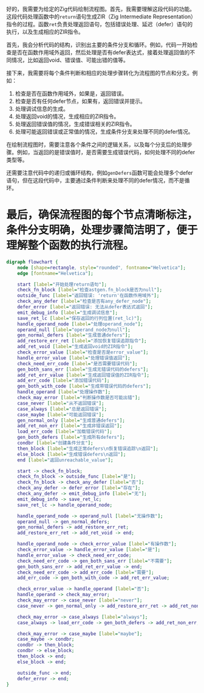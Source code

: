 好的，我需要为给定的Zig代码绘制流程图。首先，我需要理解这段代码的功能。这段代码处理函数中的`return`语句生成ZIR（Zig Intermediate Representation）指令的过程。函数`ret`负责处理返回语句，包括错误处理、延迟（defer）语句的执行，以及生成相应的ZIR指令。

首先，我会分析代码的结构，识别出主要的条件分支和循环。例如，代码一开始检查是否在函数作用域外返回，然后处理是否有defer表达式，接着处理返回值的不同情况，比如返回void、错误值、可能出错的值等。

接下来，我需要将每个条件判断和相应的处理步骤转化为流程图的节点和分支。例如：

1. 检查是否在函数作用域外，如果是，返回错误。
2. 检查是否有任何defer节点，如果有，返回错误并提示。
3. 处理调试信息的生成。
4. 处理返回void的情况，生成相应的ZIR指令。
5. 处理返回错误值的情况，生成错误相关的ZIR指令。
6. 处理可能返回错误或正常值的情况，生成条件分支来处理不同的defer情况。

在绘制流程图时，需要注意各个条件之间的逻辑关系，以及每个分支后的处理步骤。例如，当返回的是错误值时，是否需要生成错误代码，如何处理不同的defer类型等。

还需要注意代码中的递归或循环结构，例如`genDefers`函数可能会处理多个defer语句，但在这段代码中，主要通过条件判断来处理不同的defer情况，而不是循环。

最后，确保流程图的每个节点清晰标注，条件分支明确，处理步骤简洁明了，便于理解整个函数的执行流程。
================================================
```dot
digraph flowchart {
    node [shape=rectangle, style="rounded", fontname="Helvetica"];
    edge [fontname="Helvetica"];

    start [label="开始处理return语句"];
    check_fn_block [label="检查astgen.fn_block是否为null"];
    outside_func [label="返回错误: 'return'在函数作用域外"];
    check_any_defer [label="检查是否有any_defer_node"];
    defer_error [label="返回错误: 无法从defer表达式返回"];
    emit_debug_info [label="生成调试信息"];
    save_ret_lc [label="保存返回的行列位置(ret_lc)"];
    handle_operand_node [label="处理operand_node"];
    operand_null [label="operand_node为null"];
    gen_normal_defers [label="生成普通defers"];
    add_restore_err_ret [label="添加恢复错误追踪指令"];
    add_ret_void [label="生成返回void的ZIR指令"];
    check_error_value [label="检查是否是error_value"];
    handle_error_value [label="处理错误值返回"];
    check_need_err_code [label="是否需要错误代码"];
    gen_both_sans_err [label="生成无错误代码的defers"];
    add_ret_err_value [label="生成返回错误值的ZIR指令"];
    add_err_code [label="添加错误代码"];
    gen_both_with_code [label="生成带错误代码的defers"];
    handle_operand [label="处理操作数"];
    check_may_error [label="判断操作数是否可能出错"];
    case_never [label="从不返回错误"];
    case_always [label="总是返回错误"];
    case_maybe [label="可能返回错误"];
    gen_normal_only [label="生成普通defers"];
    add_ret_non_err [label="生成非错误返回"];
    load_err_code [label="加载错误代码"];
    gen_both_defers [label="生成所有defers"];
    condbr [label="创建条件分支"];
    then_block [label="生成正常defers\n恢复错误追踪\n返回"];
    else_block [label="生成错误defers\n返回"];
    end [label="返回unreachable_value"];

    start -> check_fn_block;
    check_fn_block -> outside_func [label="是"];
    check_fn_block -> check_any_defer [label="否"];
    check_any_defer -> defer_error [label="存在"];
    check_any_defer -> emit_debug_info [label="无"];
    emit_debug_info -> save_ret_lc;
    save_ret_lc -> handle_operand_node;

    handle_operand_node -> operand_null [label="无操作数"];
    operand_null -> gen_normal_defers;
    gen_normal_defers -> add_restore_err_ret;
    add_restore_err_ret -> add_ret_void -> end;

    handle_operand_node -> check_error_value [label="有操作数"];
    check_error_value -> handle_error_value [label="是"];
    handle_error_value -> check_need_err_code;
    check_need_err_code -> gen_both_sans_err [label="不需要"];
    gen_both_sans_err -> add_ret_err_value -> end;
    check_need_err_code -> add_err_code [label="需要"];
    add_err_code -> gen_both_with_code -> add_ret_err_value;

    check_error_value -> handle_operand [label="否"];
    handle_operand -> check_may_error;
    check_may_error -> case_never [label="never"];
    case_never -> gen_normal_only -> add_restore_err_ret -> add_ret_non_err -> end;

    check_may_error -> case_always [label="always"];
    case_always -> load_err_code -> gen_both_defers -> add_ret_non_err;

    check_may_error -> case_maybe [label="maybe"];
    case_maybe -> condbr;
    condbr -> then_block;
    condbr -> else_block;
    then_block -> end;
    else_block -> end;

    outside_func -> end;
    defer_error -> end;
}
```